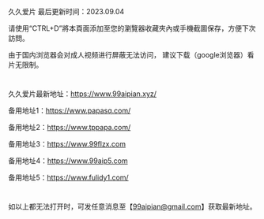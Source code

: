 久久爱片 最后更新时间：2023.09.04

请使用“CTRL+D”將本頁面添加至您的瀏覽器收藏夾內或手機截圖保存，方便下次訪問。

由于国内浏览器会对成人视频进行屏蔽无法访问，
建议下载（google浏览器）看片无限制。
#
久久爱片最新地址：https://www.99aipian.xyz/


备用地址1：https://www.papasq.com/

备用地址2：https://www.tppapa.com/

备用地址3：https://www.99flzx.com

备用地址4：https://www.99aip5.com

备用地址5：https://www.fulidy1.com/
#
如以上都无法打开时，可发任意消息至【99aipian@gmail.com】获取最新地址。

